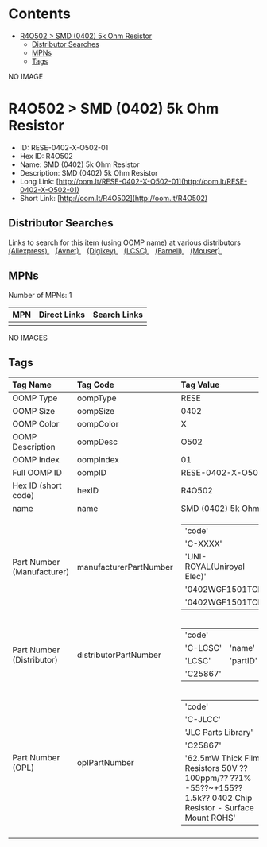 



Contents
========

* [R4O502 > SMD (0402) 5k Ohm Resistor](#r4o502--smd-0402-5k-ohm-resistor)
	* [Distributor Searches](#distributor-searches)
	* [MPNs](#mpns)
	* [Tags](#tags)
  
NO IMAGE  
# R4O502 > SMD (0402) 5k Ohm Resistor

- ID: RESE-0402-X-O502-01
- Hex ID: R4O502
- Name: SMD (0402) 5k Ohm Resistor
- Description: SMD (0402) 5k Ohm Resistor
- Long Link: [http://oom.lt/RESE-0402-X-O502-01](http://oom.lt/RESE-0402-X-O502-01)
- Short Link: [http://oom.lt/R4O502](http://oom.lt/R4O502)

## Distributor Searches
  
Links to search for this item (using OOMP name) at various distributors  
[(Aliexpress) ](https://www.aliexpress.com/wholesale?SearchText=1117SMD+0402+5k+Ohm+Resistor)&nbsp;&nbsp;&nbsp;[(Avnet) ](https://www.avnet.com/shop/us/search/SMD+0402+5k+Ohm+Resistor)&nbsp;&nbsp;&nbsp;[(Digikey) ](https://www.digikey.co.uk/en/products/result?s=SMD+0402+5k+Ohm+Resistor)&nbsp;&nbsp;&nbsp;[(LCSC) ](https://www.lcsc.com/search?q=SMD+0402+5k+Ohm+Resistor)&nbsp;&nbsp;&nbsp;[(Farnell) ](https://uk.farnell.com/search?st=SMD+0402+5k+Ohm+Resistor)&nbsp;&nbsp;&nbsp;[(Mouser) ](https://www.mouser.com/c/?q=SMD+0402+5k+Ohm+Resistor)&nbsp;&nbsp;&nbsp;
## MPNs
  
Number of MPNs: 1  

|MPN|Direct Links|Search Links|
| :--- | :--- | :--- |
||||
  
NO IMAGES  
## Tags
  

|Tag Name|Tag Code|Tag Value|
| :--- | :--- | :--- |
|OOMP Type|oompType|RESE|
|OOMP Size|oompSize|0402|
|OOMP Color|oompColor|X|
|OOMP Description|oompDesc|O502|
|OOMP Index|oompIndex|01|
|Full OOMP ID|oompID|RESE-0402-X-O502-01|
|Hex ID (short code)|hexID|R4O502|
|name|name|SMD (0402) 5k Ohm Resistor|
|Part Number (Manufacturer)|manufacturerPartNumber|<table><tr><td>'code'</td></tr><tr><td> 'C-XXXX'</td><td> 'name'</td></tr><tr><td> 'UNI-ROYAL(Uniroyal Elec)'</td><td> 'partID'</td></tr><tr><td> '0402WGF1501TCE'</td><td> 'partName'</td></tr><tr><td> '0402WGF1501TCE'</td></tr></table>|
|Part Number (Distributor)|distributorPartNumber|<table><tr><td>'code'</td></tr><tr><td> 'C-LCSC'</td><td> 'name'</td></tr><tr><td> 'LCSC'</td><td> 'partID'</td></tr><tr><td> 'C25867'</td></tr></table>|
|Part Number (OPL)|oplPartNumber|<table><tr><td>'code'</td></tr><tr><td> 'C-JLCC'</td><td> 'name'</td></tr><tr><td> 'JLC Parts Library'</td><td> 'partID'</td></tr><tr><td> 'C25867'</td><td> 'partName'</td></tr><tr><td> '62.5mW Thick Film Resistors 50V ??100ppm/?? ??1% -55??~+155?? 1.5k?? 0402  Chip Resistor - Surface Mount ROHS'</td></tr></table>|
||||
